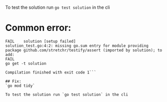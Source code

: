 To test the solution run `go test solution` in the cli

# Common error:

`````# solution
FAIL	solution [setup failed]
solution_test.go:4:2: missing go.sum entry for module providing package github.com/stretchr/testify/assert (imported by solution); to add:
FAIL
go get -t solution

Compilation finished with exit code 1```

## Fix: 
`go mod tidy`

To test the solution run `go test solution` in the cli

